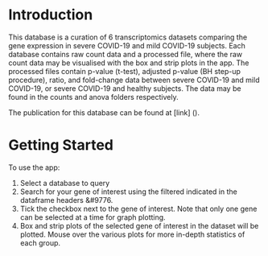 # Introduction
This database is a curation of 6 transcriptomics datasets comparing the gene expression in severe COVID-19 and mild COVID-19 subjects. Each database contains raw count data and a processed file, where the raw count data may be visualised with the box and strip plots in the app. The processed files contain p-value (t-test), adjusted p-value (BH step-up procedure), ratio, and fold-change data between severe COVID-19 and mild COVID-19, or severe COVID-19 and healthy subjects. The data may be found in the counts and anova folders respectively.

The publication for this database can be found at [link] ().

# Getting Started
To use the app:
1. Select a database to query
2. Search for your gene of interest using the filtered indicated in the dataframe headers &#9776.
3. Tick the checkbox next to the gene of interest. Note that only one gene can be selected at a time for graph plotting.
4. Box and strip plots of the selected gene of interest in the dataset will be plotted. Mouse over the various plots for more in-depth statistics of each group.
